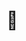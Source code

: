 # 👋


<!--
**v00001000/v00001000** is a ✨ _special_ ✨ repository because its `README.md` (this file) appears on your GitHub profile.

##### https://github.com/v00001000/pins ⚡

Here are some ideas to get you started:

- 🔭 I’m currently working on ...
- 🌱 I’m currently learning ...
- 👯 I’m looking to collaborate on ...
- 🤔 I’m looking for help with ...
- 💬 Ask me about ...
- 📫 How to reach me: ...
- 😄 Pronouns: ...
- ⚡ Fun fact: ...
-->
